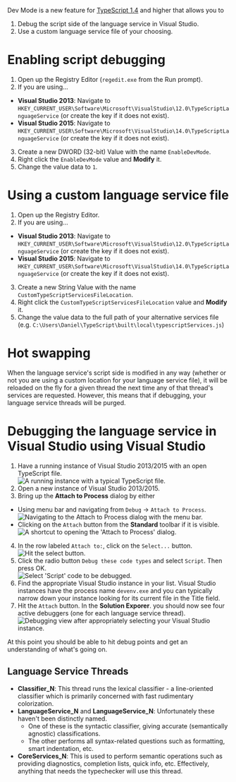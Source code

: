Dev Mode is a new feature for [TypeScript 1.4](https://github.com/Microsoft/TypeScript/releases/tag/v1.4) and higher that allows you to

1. Debug the script side of the language service in Visual Studio.
2. Use a custom language service file of your choosing.

# Enabling script debugging

1. Open up the Registry Editor (`regedit.exe` from the Run prompt).
2. If you are using...
  * **Visual Studio 2013**: Navigate to `HKEY_CURRENT_USER\Software\Microsoft\VisualStudio\12.0\TypeScriptLanguageService` (or create the key if it does not exist).
  * **Visual Studio 2015**: Navigate to `HKEY_CURRENT_USER\Software\Microsoft\VisualStudio\14.0\TypeScriptLanguageService` (or create the key if it does not exist).
3. Create a new DWORD (32-bit) Value with the name `EnableDevMode`.
4. Right click the `EnableDevMode` value and **Modify** it.
5. Change the value data to `1`.

# Using a custom language service file

1. Open up the Registry Editor.
2. If you are using...
  * **Visual Studio 2013**: Navigate to `HKEY_CURRENT_USER\Software\Microsoft\VisualStudio\12.0\TypeScriptLanguageService` (or create the key if it does not exist).
  * **Visual Studio 2015**: Navigate to `HKEY_CURRENT_USER\Software\Microsoft\VisualStudio\14.0\TypeScriptLanguageService` (or create the key if it does not exist).
3. Create a new String Value with the name `CustomTypeScriptServicesFileLocation`.
4. Right click the `CustomTypeScriptServicesFileLocation` value and **Modify** it.
5. Change the value data to the full path of your alternative services file (e.g. `C:\Users\Daniel\TypeScript\built\local\typescriptServices.js`)

# Hot swapping

When the language service's script side is modified in any way (whether or not you are using a custom location for your language service file), it will be reloaded on the fly for a given thread the next time any of that thread's services are requested. However, this means that if debugging, your language service threads will be purged.

# Debugging the language service in Visual Studio using Visual Studio

1. Have a running instance of Visual Studio 2013/2015 with an open TypeScript file. <br />
![A running instance with a typical TypeScript file.](https://raw.githubusercontent.com/wiki/Microsoft/TypeScript/dev-mode-screenshots/001.png)
2. Open a new instance of Visual Studio 2013/2015.
3. Bring up the **Attach to Process** dialog by either
  * Using menu bar and navigating from `Debug` -> `Attach to Process`. <br />
  ![Navigating to the **Attach to Process** dialog with the menu bar.](https://raw.githubusercontent.com/wiki/Microsoft/TypeScript/dev-mode-screenshots/002.png)
  * Clicking on the `Attach` button from the **Standard** toolbar if it is visible. <br />
  ![A shortcut to opening the 'Attach to Process' dialog.](https://raw.githubusercontent.com/wiki/Microsoft/TypeScript/dev-mode-screenshots/003.png)
4. In the row labeled `Attach to:`, click on the `Select...` button. <br />
  ![Hit the select button.](https://raw.githubusercontent.com/wiki/Microsoft/TypeScript/dev-mode-screenshots/004.png)
5. Click the radio button `Debug these code types` and select `Script`. Then press OK. <br />
  ![Select 'Script' code to be debugged.](https://raw.githubusercontent.com/wiki/Microsoft/TypeScript/dev-mode-screenshots/005.png)
6. Find the appropriate Visual Studio instance in your list. Visual Studio instances have the process name `devenv.exe` and you can typically narrow down your instance looking for its current file in the Title field.
7. Hit the `Attach` button. In the **Solution Exporer**. you should now see four active debuggers (one for each language service thread). <br />
  ![Debugging view after appropriately selecting your Visual Studio instance.](https://raw.githubusercontent.com/wiki/Microsoft/TypeScript/dev-mode-screenshots/006.png)

At this point you should be able to hit debug points and get an understanding of what's going on.

## Language Service Threads

* **Classifier_N**: This thread runs the lexical classifier - a line-oriented classifier which is primarily concerned with fast rudimentary colorization.
* **LanguageService_N** and **LanguageService_N**: Unfortunately these haven't been distinctly named.
  * One of these is the syntactic classifier, giving accurate (semantically agnostic) classifications.
  * The other performs all syntax-related questions such as formatting, smart indentation, etc.
* **CoreServices_N**: This is used to perform semantic operations such as providing diagnostics, completion lists, quick info, etc. Effectively, anything that needs the typechecker will use this thread.